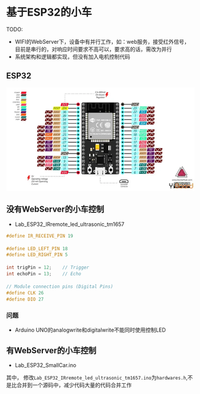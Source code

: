 # 基于ESP32的小车

TODO: 
* WIFI的WebServer下，设备中有并行工作，如：web服务，接受红外信号，目前是串行的，对响应时间要求不高可以，要求高的话，需改为并行
* 系统架构和逻辑都实现，但没有加入电机控制代码

## ESP32 

![](img/esp32_pinout.jpg)

## 没有WebServer的小车控制

 * Lab_ESP32_IRremote_led_ultrasonic_tm1657
```c
#define IR_RECEIVE_PIN 19

#define LED_LEFT_PIN 18
#define LED_RIGHT_PIN 5

int trigPin = 12;    // Trigger
int echoPin = 13;    // Echo

// Module connection pins (Digital Pins)
#define CLK 26
#define DIO 27
```
### 问题

* Arduino UNO的analogwrite和digitalwrite不能同时使用控制LED

## 有WebServer的小车控制

* Lab_ESP32_SmallCar.ino

其中， 修改`Lab_ESP32_IRremote_led_ultrasonic_tm1657.ino`为`hardwares.h`,不是比合并到一个源码中，减少代码大量的代码合并工作